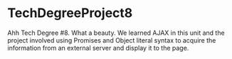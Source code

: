 # TechDegreeProject8
 
Ahh Tech Degree #8. What a beauty. We learned AJAX in this unit and the project involved using Promises and Object literal syntax to acquire the information from an external server and display it to the page.
